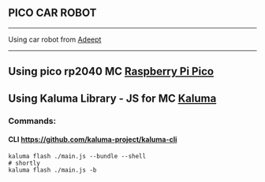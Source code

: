 ## PICO CAR ROBOT
___
Using car robot from
[Adeept](https://www.adeept.com/adeept-4wd-omni-directional-mecanum-wheels-robotic-car-kit-for-raspberry-pi-pico-diy-stem-remote-controlled-educational-robot-kit-with-lcd1602_p0367.html)
___
Using pico rp2040 MC
[Raspberry Pi Pico](https://www.raspberrypi.com/products/raspberry-pi-pico)
---
Using Kaluma Library - JS for MC
[Kaluma](https://kalumajs.org/)
---

### Commands:
#### CLI https://github.com/kaluma-project/kaluma-cli
```
kaluma flash ./main.js --bundle --shell
# shortly
kaluma flash ./main.js -b
```

